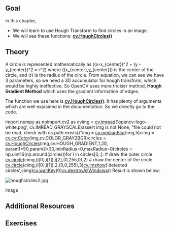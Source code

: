 
## Goal

In this chapter,

* We will learn to use Hough Transform to find circles in an image.
* We will see these functions: **[cv.HoughCircles()](../../dd/d1a/group__imgproc__feature.html#ga47849c3be0d0406ad3ca45db65a25d2d "Finds circles in a grayscale image using the Hough transform. ")**

## Theory

A circle is represented mathematically as \((x-x\_{center})^2 + (y - y\_{center})^2 = r^2\) where \((x\_{center},y\_{center})\) is the center of the circle, and \(r\) is the radius of the circle. From equation, we can see we have 3 parameters, so we need a 3D accumulator for hough transform, which would be highly ineffective. So OpenCV uses more trickier method, **Hough Gradient Method** which uses the gradient information of edges.

The function we use here is **[cv.HoughCircles()](../../dd/d1a/group__imgproc__feature.html#ga47849c3be0d0406ad3ca45db65a25d2d "Finds circles in a grayscale image using the Hough transform. ")**. It has plenty of arguments which are well explained in the documentation. So we directly go to the code. 

import numpy as npimport cv2 as cvimg = [cv.imread](../../d4/da8/group__imgcodecs.html#ga288b8b3da0892bd651fce07b3bbd3a56 "../../d4/da8/group__imgcodecs.html#ga288b8b3da0892bd651fce07b3bbd3a56")('opencv-logo-white.png', cv.IMREAD\_GRAYSCALE)assert img is not None, "file could not be read, check with os.path.exists()"img = [cv.medianBlur](../../d4/d86/group__imgproc__filter.html#ga564869aa33e58769b4469101aac458f9 "../../d4/d86/group__imgproc__filter.html#ga564869aa33e58769b4469101aac458f9")(img,5)cimg = [cv.cvtColor](../../d8/d01/group__imgproc__color__conversions.html#ga397ae87e1288a81d2363b61574eb8cab "../../d8/d01/group__imgproc__color__conversions.html#ga397ae87e1288a81d2363b61574eb8cab")(img,cv.COLOR\_GRAY2BGR)circles = [cv.HoughCircles](../../dd/d1a/group__imgproc__feature.html#ga47849c3be0d0406ad3ca45db65a25d2d "../../dd/d1a/group__imgproc__feature.html#ga47849c3be0d0406ad3ca45db65a25d2d")(img,cv.HOUGH\_GRADIENT,1,20, param1=50,param2=30,minRadius=0,maxRadius=0)circles = np.uint16(np.around(circles))for i in circles[0,:]: # draw the outer circle [cv.circle](../../d6/d6e/group__imgproc__draw.html#gaf10604b069374903dbd0f0488cb43670 "../../d6/d6e/group__imgproc__draw.html#gaf10604b069374903dbd0f0488cb43670")(cimg,(i[0],i[1]),i[2],(0,255,0),2) # draw the center of the circle [cv.circle](../../d6/d6e/group__imgproc__draw.html#gaf10604b069374903dbd0f0488cb43670 "../../d6/d6e/group__imgproc__draw.html#gaf10604b069374903dbd0f0488cb43670")(cimg,(i[0],i[1]),2,(0,0,255),3)[cv.imshow](../../df/d24/group__highgui__opengl.html#gaae7e90aa3415c68dba22a5ff2cefc25d "../../df/d24/group__highgui__opengl.html#gaae7e90aa3415c68dba22a5ff2cefc25d")('detected circles',cimg)[cv.waitKey](../../d7/dfc/group__highgui.html#ga5628525ad33f52eab17feebcfba38bd7 "../../d7/dfc/group__highgui.html#ga5628525ad33f52eab17feebcfba38bd7")(0)[cv.destroyAllWindows](../../d7/dfc/group__highgui.html#ga6b7fc1c1a8960438156912027b38f481 "../../d7/dfc/group__highgui.html#ga6b7fc1c1a8960438156912027b38f481")() Result is shown below:

![houghcircles2.jpg](../../houghcircles2.jpg)

image
## Additional Resources

## Exercises

